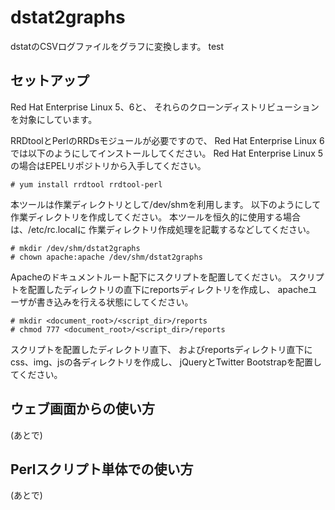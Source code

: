 dstat2graphs
============

dstatのCSVログファイルをグラフに変換します。
test

セットアップ
------------

Red Hat Enterprise Linux 5、6と、
それらのクローンディストリビューションを対象にしています。

RRDtoolとPerlのRRDsモジュールが必要ですので、
Red Hat Enterprise Linux 6では以下のようにしてインストールしてください。
Red Hat Enterprise Linux 5の場合はEPELリポジトリから入手してください。

    # yum install rrdtool rrdtool-perl

本ツールは作業ディレクトリとして/dev/shmを利用します。
以下のようにして作業ディレクトリを作成してください。
本ツールを恒久的に使用する場合は、/etc/rc.localに
作業ディレクトリ作成処理を記載するなどしてください。

    # mkdir /dev/shm/dstat2graphs
    # chown apache:apache /dev/shm/dstat2graphs

Apacheのドキュメントルート配下にスクリプトを配置してください。
スクリプトを配置したディレクトリの直下にreportsディレクトリを作成し、
apacheユーザが書き込みを行える状態にしてください。

    # mkdir <document_root>/<script_dir>/reports
    # chmod 777 <document_root>/<script_dir>/reports

スクリプトを配置したディレクトリ直下、
およびreportsディレクトリ直下にcss、img、jsの各ディレクトリを作成し、
jQueryとTwitter Bootstrapを配置してください。

ウェブ画面からの使い方
----------------------

(あとで)

Perlスクリプト単体での使い方
----------------------------

(あとで)
